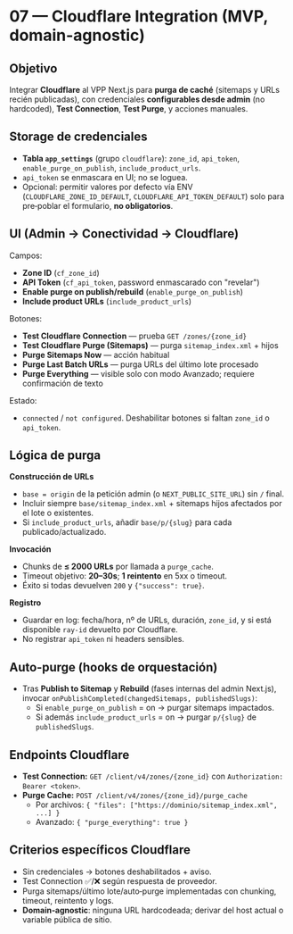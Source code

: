 # 07 — Cloudflare Integration (MVP, domain-agnostic)

## Objetivo
Integrar **Cloudflare** al VPP Next.js para **purga de caché** (sitemaps y URLs recién publicadas), con credenciales **configurables desde admin** (no hardcoded), **Test Connection**, **Test Purge**, y acciones manuales.

## Storage de credenciales
- **Tabla `app_settings`** (grupo `cloudflare`): `zone_id`, `api_token`, `enable_purge_on_publish`, `include_product_urls`.
- `api_token` se enmascara en UI; no se loguea.  
- Opcional: permitir valores por defecto vía ENV (`CLOUDFLARE_ZONE_ID_DEFAULT`, `CLOUDFLARE_API_TOKEN_DEFAULT`) solo para pre‑poblar el formulario, **no obligatorios**.

## UI (Admin → Conectividad → Cloudflare)
Campos:
- **Zone ID** (`cf_zone_id`)
- **API Token** (`cf_api_token`, password enmascarado con "revelar")
- **Enable purge on publish/rebuild** (`enable_purge_on_publish`)
- **Include product URLs** (`include_product_urls`)

Botones:
- **Test Cloudflare Connection** — prueba `GET /zones/{zone_id}`
- **Test Cloudflare Purge (Sitemaps)** — purga `sitemap_index.xml` + hijos
- **Purge Sitemaps Now** — acción habitual
- **Purge Last Batch URLs** — purga URLs del último lote procesado
- **Purge Everything** — visible solo con modo Avanzado; requiere confirmación de texto

Estado:
- `connected` / `not configured`. Deshabilitar botones si faltan `zone_id` o `api_token`.

## Lógica de purga
**Construcción de URLs**
- `base = origin` de la petición admin (o `NEXT_PUBLIC_SITE_URL`) sin `/` final.
- Incluir siempre `base/sitemap_index.xml` + sitemaps hijos afectados por el lote o existentes.
- Si `include_product_urls`, añadir `base/p/{slug}` para cada publicado/actualizado.

**Invocación**
- Chunks de **≤ 2000 URLs** por llamada a `purge_cache`.
- Timeout objetivo: **20–30s**; **1 reintento** en 5xx o timeout.
- Éxito si todas devuelven `200` y `{"success": true}`.

**Registro**
- Guardar en log: fecha/hora, nº de URLs, duración, `zone_id`, y si está disponible `ray-id` devuelto por Cloudflare.
- No registrar `api_token` ni headers sensibles.

## Auto‑purge (hooks de orquestación)
- Tras **Publish to Sitemap** y **Rebuild** (fases internas del admin Next.js), invocar `onPublishCompleted(changedSitemaps, publishedSlugs)`:
  - Si `enable_purge_on_publish` = on → purgar sitemaps impactados.
  - Si además `include_product_urls` = on → purgar `p/{slug}` de `publishedSlugs`.

## Endpoints Cloudflare
- **Test Connection:** `GET /client/v4/zones/{zone_id}` con `Authorization: Bearer <token>`.
- **Purge Cache:** `POST /client/v4/zones/{zone_id}/purge_cache`
  - Por archivos: `{ "files": ["https://dominio/sitemap_index.xml", ...] }`
  - Avanzado: `{ "purge_everything": true }`

## Criterios específicos Cloudflare
- Sin credenciales → botones deshabilitados + aviso.
- Test Connection ✅/❌ según respuesta de proveedor.
- Purga sitemaps/último lote/auto‑purge implementadas con chunking, timeout, reintento y logs.
- **Domain‑agnostic**: ninguna URL hardcodeada; derivar del host actual o variable pública de sitio.
